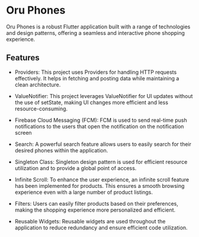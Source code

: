 # Oru Phones

Oru Phones is a robust Flutter application built with a range of technologies and design patterns, offering a seamless and interactive phone shopping experience.

## Features

- Providers: This project uses Providers for handling HTTP requests effectively. It helps in fetching and posting data while maintaining a clean architecture.

- ValueNotifier: This project leverages ValueNotifier for UI updates without the use of setState, making UI changes more efficient and less resource-consuming.

- Firebase Cloud Messaging (FCM): FCM is used to send real-time push notifications to the users that open the notification on the notification screen

- Search: A powerful search feature allows users to easily search for their desired phones within the application.

- Singleton Class: Singleton design pattern is used for efficient resource utilization and to provide a global point of access.

- Infinite Scroll: To enhance the user experience, an infinite scroll feature has been implemented for products. This ensures a smooth browsing experience even with a large number of product listings.

- Filters: Users can easily filter products based on their preferences, making the shopping experience more personalized and efficient.

- Reusable Widgets: Reusable widgets are used throughout the application to reduce redundancy and ensure efficient code utilization.
